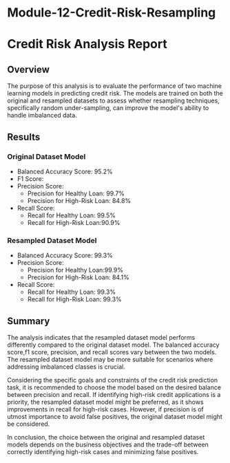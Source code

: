 # Module-12-Credit-Risk-Resampling
# Credit Risk Analysis Report

## Overview

The purpose of this analysis is to evaluate the performance of two machine learning models in predicting credit risk. The models are trained on both the original and resampled datasets to assess whether resampling techniques, specifically random under-sampling, can improve the model's ability to handle imbalanced data.

## Results

### Original Dataset Model

- Balanced Accuracy Score: 95.2%
- F1 Score: 
- Precision Score:
  - Precision for Healthy Loan: 99.7%
  - Precision for High-Risk Loan: 84.8%
- Recall Score:
  - Recall for Healthy Loan: 99.5%
  - Recall for High-Risk Loan:90.9%

### Resampled Dataset Model

- Balanced Accuracy Score: 99.3%
- Precision Score:
  - Precision for Healthy Loan:99.9%
  - Precision for High-Risk Loan: 84.1%
- Recall Score:
  - Recall for Healthy Loan: 99.3%
  - Recall for High-Risk Loan: 99.3%

## Summary

The analysis indicates that the resampled dataset model performs differently compared to the original dataset model. The balanced accuracy score,f1 score, precision, and recall scores vary between the two models. The resampled dataset model may be more suitable for scenarios where addressing imbalanced classes is crucial.

Considering the specific goals and constraints of the credit risk prediction task, it is recommended to choose the model based on the desired balance between precision and recall. If identifying high-risk credit applications is a priority, the resampled dataset model might be preferred, as it shows improvements in recall for high-risk cases. However, if precision is of utmost importance to avoid false positives, the original dataset model might be considered.

In conclusion, the choice between the original and resampled dataset models depends on the business objectives and the trade-off between correctly identifying high-risk cases and minimizing false positives.

